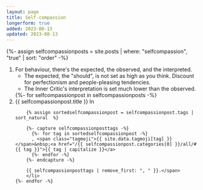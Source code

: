 ```yaml
---
layout: page
title: Self-compassion
longerform: true
added: 2023-08-13
updated: 2023-08-13
---
```


{%- assign selfcompassionposts = site.posts | where: "selfcompassion", "true" | sort: "order" -%}

<ol>
	<li>For behaviour, there's the expected, the observed, and the interpreted.
		<ul>
		  	<li>The expected, the "should", is not set as high as you think. Discount for perfectionism and people-pleasing tendencies.</li>
		 	<li>The Inner Critic's interpretation is set much lower than the observed.</li>
	 	</ul>
	</li>
	{%- for selfcompassionpost in selfcompassionposts -%}
		<li>
		{{ selfcompassionpost.title }} <span class="tags">In

		{% assign sortedselfcompassionpost = selfcompassionpost.tags | sort_natural  %}

		{%- capture selfcompassionposttags -%}
		  {%- for tag in sortedselfcompassionpost -%}
		  , <span class="tagmoji">{{ site.data.tagmoji[tag] }}</span>&nbsp;<a href="/{{ selfcompassionpost.categories[0] }}/all/#{{ tag }}">{{ tag | capitalize }}</a>
		  {%- endfor -%}
		{%- endcapture -%}

		{{ selfcompassionposttags | remove_first: ", " }}.</span>
		</li>
	{%- endfor -%}
</ol>
